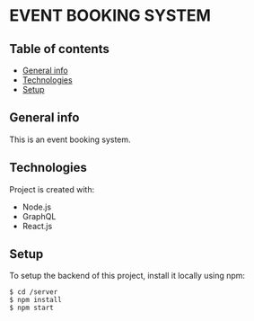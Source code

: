 # EVENT BOOKING SYSTEM

## Table of contents
* [General info](#general-info)
* [Technologies](#technologies)
* [Setup](#setup)

## General info
This is an event booking system.
	
## Technologies
Project is created with:
* Node.js
* GraphQL
* React.js
	
## Setup
To setup the backend of this project, install it locally using npm:

```
$ cd /server
$ npm install
$ npm start
```

